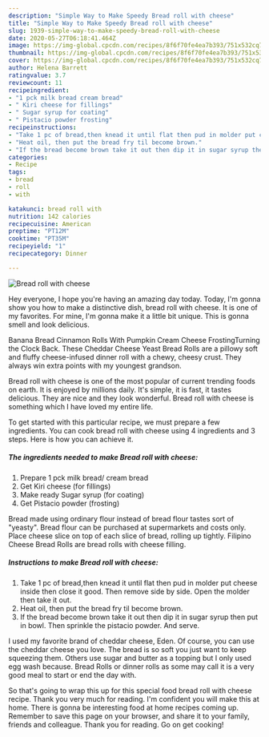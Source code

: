 ```yaml
---
description: "Simple Way to Make Speedy Bread roll with cheese"
title: "Simple Way to Make Speedy Bread roll with cheese"
slug: 1939-simple-way-to-make-speedy-bread-roll-with-cheese
date: 2020-05-27T06:18:41.464Z
image: https://img-global.cpcdn.com/recipes/8f6f70fe4ea7b393/751x532cq70/bread-roll-with-cheese-recipe-main-photo.jpg
thumbnail: https://img-global.cpcdn.com/recipes/8f6f70fe4ea7b393/751x532cq70/bread-roll-with-cheese-recipe-main-photo.jpg
cover: https://img-global.cpcdn.com/recipes/8f6f70fe4ea7b393/751x532cq70/bread-roll-with-cheese-recipe-main-photo.jpg
author: Helena Barrett
ratingvalue: 3.7
reviewcount: 11
recipeingredient:
- "1 pck milk bread cream bread"
- " Kiri cheese for fillings"
- " Sugar syrup for coating"
- " Pistacio powder frosting"
recipeinstructions:
- "Take 1 pc of bread,then knead it until flat then pud in molder put cheese inside then close it good. Then remove side by side. Open the molder then take it out."
- "Heat oil, then put the bread fry til become brown."
- "If the bread become brown take it out then dip it in sugar syrup then put in bowl. Then sprinkle the pistacio powder. And serve."
categories:
- Recipe
tags:
- bread
- roll
- with

katakunci: bread roll with 
nutrition: 142 calories
recipecuisine: American
preptime: "PT12M"
cooktime: "PT35M"
recipeyield: "1"
recipecategory: Dinner

---
```



![Bread roll with cheese](https://img-global.cpcdn.com/recipes/8f6f70fe4ea7b393/751x532cq70/bread-roll-with-cheese-recipe-main-photo.jpg)

Hey everyone, I hope you're having an amazing day today. Today, I'm gonna show you how to make a distinctive dish, bread roll with cheese. It is one of my favorites. For mine, I'm gonna make it a little bit unique. This is gonna smell and look delicious.

Banana Bread Cinnamon Rolls With Pumpkin Cream Cheese FrostingTurning the Clock Back. These Cheddar Cheese Yeast Bread Rolls are a pillowy soft and fluffy cheese-infused dinner roll with a chewy, cheesy crust. They always win extra points with my youngest grandson.

Bread roll with cheese is one of the most popular of current trending foods on earth. It is enjoyed by millions daily. It's simple, it is fast, it tastes delicious. They are nice and they look wonderful. Bread roll with cheese is something which I have loved my entire life.


To get started with this particular recipe, we must prepare a few ingredients. You can cook bread roll with cheese using 4 ingredients and 3 steps. Here is how you can achieve it.

<!--inarticleads1-->

##### The ingredients needed to make Bread roll with cheese:

1. Prepare 1 pck milk bread/ cream bread
1. Get  Kiri cheese (for fillings)
1. Make ready  Sugar syrup (for coating)
1. Get  Pistacio powder (frosting)


Bread made using ordinary flour instead of bread flour tastes sort of &#34;yeasty&#34;. Bread flour can be purchased at supermarkets and costs only. Place cheese slice on top of each slice of bread, rolling up tightly. Filipino Cheese Bread Rolls are bread rolls with cheese filling. 

<!--inarticleads2-->

##### Instructions to make Bread roll with cheese:

1. Take 1 pc of bread,then knead it until flat then pud in molder put cheese inside then close it good. Then remove side by side. Open the molder then take it out.
1. Heat oil, then put the bread fry til become brown.
1. If the bread become brown take it out then dip it in sugar syrup then put in bowl. Then sprinkle the pistacio powder. And serve.


I used my favorite brand of cheddar cheese, Eden. Of course, you can use the cheddar cheese you love. The bread is so soft you just want to keep squeezing them. Others use sugar and butter as a topping but I only used egg wash because. Bread Rolls or dinner rolls as some may call it is a very good meal to start or end the day with. 

So that's going to wrap this up for this special food bread roll with cheese recipe. Thank you very much for reading. I'm confident you will make this at home. There is gonna be interesting food at home recipes coming up. Remember to save this page on your browser, and share it to your family, friends and colleague. Thank you for reading. Go on get cooking!
